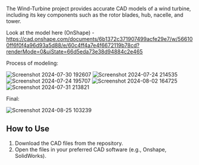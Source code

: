 The Wind-Turbine project provides accurate CAD models of a wind turbine, including its key components such as the rotor blades, hub, nacelle, and tower.

Look at the model here (OnShape) - https://cad.onshape.com/documents/6b1372c371907499acfe29e7/w/566100ff6f0f4a96d93a5d88/e/60c4ff4a7e4f6672119b78cd?renderMode=0&uiState=66d5eda73e38d94884c2e465

Process of modeling:

![Screenshot 2024-07-30 192607](https://github.com/user-attachments/assets/478ec127-f88e-4aff-b350-88c129104ff1)
![Screenshot 2024-07-24 214535](https://github.com/user-attachments/assets/4c35acaf-d45b-4f73-a7df-9f6ea5f3bf15)
![Screenshot 2024-07-24 195707](https://github.com/user-attachments/assets/88bd0165-a913-47c2-a76f-b6354a64f5a1)
![Screenshot 2024-08-02 164725](https://github.com/user-attachments/assets/a9fda0cd-254d-4ec3-9908-260baef46099)
![Screenshot 2024-07-31 213821](https://github.com/user-attachments/assets/9b3fa62e-0011-4710-9524-436947239030)

Final:

![Screenshot 2024-08-25 103239](https://github.com/user-attachments/assets/844562c9-08c9-4236-a103-7b09cef7abdf)

## How to Use
1. Download the CAD files from the repository.
2. Open the files in your preferred CAD software (e.g., Onshape, SolidWorks).
